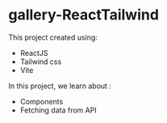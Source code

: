 # gallery-ReactTailwind

This project created using:
  - ReactJS
  - Tailwind css
  - Vite

In this project, we learn about :
  - Components
  - Fetching data from API
